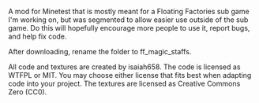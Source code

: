 A mod for Minetest that is mostly meant for a Floating Factories sub game I'm working on, but was segmented to allow easier use outside of the sub game. Do this will hopefully encourage more people to use it, report bugs, and help fix code.

After downloading, rename the folder to ff_magic_staffs.

All code and textures are created by isaiah658.
The code is licensed as WTFPL or MIT. You may choose either license that fits best when adapting code into your project.
The textures are licensed as Creative Commons Zero (CC0).
